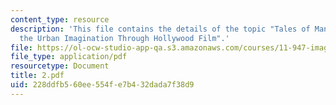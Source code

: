```yaml
---
content_type: resource
description: 'This file contains the details of the topic "Tales of Manhattan: Mapping
  the Urban Imagination Through Hollywood Film".'
file: https://ol-ocw-studio-app-qa.s3.amazonaws.com/courses/11-947-imaging-the-city-the-place-of-media-in-city-design-and-development-fall-1998/228ddfb560ee554fe7b432dada7f38d9_2.pdf
file_type: application/pdf
resourcetype: Document
title: 2.pdf
uid: 228ddfb5-60ee-554f-e7b4-32dada7f38d9
---
```

